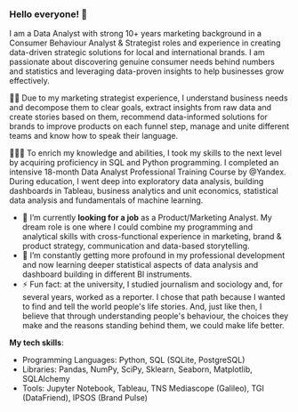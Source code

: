 ### Hello everyone! 👋

I am a Data Analyst with strong 10+ years marketing background in a Consumer Behaviour Analyst & Strategist roles and experience in creating data-driven strategic solutions for local and international brands. I am passionate about discovering genuine consumer needs behind numbers and statistics and leveraging data-proven insights to help businesses grow effectively.

👩‍💻 Due to my marketing strategist experience, I understand business needs and decompose them to clear goals, extract insights from raw data and create stories based on them, recommend data-informed solutions for brands to improve products on each funnel step, manage and unite different teams and know how to speak their language.    

👩🏻‍🎓 To enrich my knowledge and abilities, I took my skills to the next level by acquiring proficiency in SQL and Python programming. I completed an intensive 18-month Data Analyst Professional Training Course by @Yandex. During education, I went deep into exploratory data analysis, building dashboards in Tableau, business analytics and unit economics, statistical data analysis and fundamentals of machine learning.

- 🔭 I’m currently **looking for a job** as a Product/Marketing Analyst. My dream role is one where I could combine my programming and analytical skills with cross-functional experience in marketing, brand & product strategy, communication and data-based storytelling.  
- 🌱 I’m constantly getting more profound in my professional development and now learning deeper statistical aspects of data analysis and dashboard building in different BI instruments. 
- ⚡ Fun fact: at the university, I studied journalism and sociology and, for several years, worked as a reporter. I chose that path because I wanted to find and tell the world people's life stories. And, just like then, I believe that through understanding people's behaviour, the choices they make and the reasons standing behind them, we could make life better.

**My tech skills**:
- Programming Languages: Python, SQL (SQLite, PostgreSQL)
- Libraries: Pandas, NumPy, SciPy, Sklearn, Seaborn, Matplotlib, SQLAlchemy
- Tools: Jupyter Notebook, Tableau, TNS Mediascope (Galileo), TGI (DataFriend), IPSOS (Brand Pulse)
